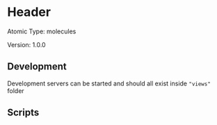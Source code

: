 # Header

Atomic Type: molecules

Version: 1.0.0

## Development 
Development servers can be started and should all exist inside `"views"` folder

## Scripts 
